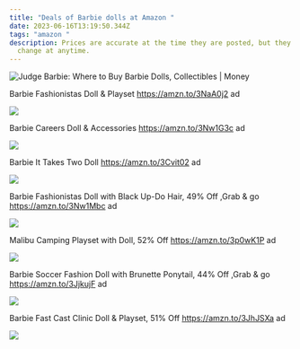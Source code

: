 ```yaml
---
title: "Deals of Barbie dolls at Amazon "
date: 2023-06-16T13:19:50.344Z
tags: "amazon "
description: Prices are accurate at the time they are posted, but they may
  change at anytime.
---
```

<!--StartFragment-->

![Judge Barbie: Where to Buy Barbie Dolls, Collectibles | Money](https://img.money.com/2019/10/judge-barbie-459019345.jpg?quality=60&w=800)

Barbie Fashionistas Doll & Playset https://amzn.to/3NaA0j2 ad

![](https://m.media-amazon.com/images/I/71e6VbHo56L._AC_SL1500_.jpg)

Barbie Careers Doll & Accessories https://amzn.to/3Nw1G3c ad

![](https://m.media-amazon.com/images/I/61YRPV5d4tL._AC_SL1500_.jpg)

Barbie It Takes Two Doll https://amzn.to/3Cvit02 ad

![](https://m.media-amazon.com/images/I/614b0VhZCrL._AC_SL1500_.jpg)

Barbie Fashionistas Doll with Black Up-Do Hair, 49% Off ,Grab & go https://amzn.to/3Nw1Mbc ad

![](https://m.media-amazon.com/images/I/71MpTLGJKBL._AC_SL1500_.jpg)

Malibu Camping Playset with Doll, 52% Off https://amzn.to/3p0wK1P ad

![](https://m.media-amazon.com/images/I/71dGJ194idL._AC_SL1500_.jpg)

Barbie Soccer Fashion Doll with Brunette Ponytail, 44% Off ,Grab & go https://amzn.to/3JjkujF ad

![](https://m.media-amazon.com/images/I/61wRT9Gi0LL._AC_SL1500_.jpg)

Barbie Fast Cast Clinic Doll & Playset, 51% Off https://amzn.to/3JhJSXa ad

![](https://m.media-amazon.com/images/I/61BBsoUR2DL._AC_SL1500_.jpg)

<!--EndFragment-->